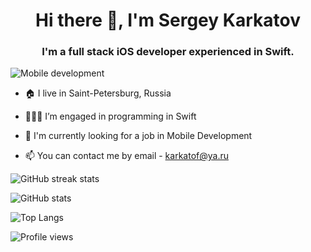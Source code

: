 <h1 align="center">Hi there 👋, I'm Sergey Karkatov</h1>
<h3 align="center">I'm a full stack iOS developer experienced in Swift.</h3>

![Mobile development](https://www.interactive-education.gr/media/images/header-marketing2.jpg.jpeg)

- 🏠 I live in Saint-Petersburg, Russia

- 👨🏻‍💻 I’m engaged in programming in Swift

- 💼 I'm currently looking for a job in Mobile Development

- 📫 You can contact me by email - karkatof@ya.ru 

![GitHub streak stats](https://github-readme-streak-stats.herokuapp.com/?user=karkatof)  

![GitHub stats](https://github-readme-stats.vercel.app/api?username=karkatof&show_icons=true)              

![Top Langs](https://github-readme-stats.vercel.app/api/top-langs/?username=karkatof)

![Profile views](https://gpvc.arturio.dev/karkatof)  

<!--
**Duxxless53/Duxxless53** is a ✨ _special_ ✨ repository because its `README.md` (this file) appears on your GitHub profile.
-->
